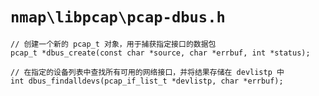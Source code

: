 # `nmap\libpcap\pcap-dbus.h`

```
// 创建一个新的 pcap_t 对象，用于捕获指定接口的数据包
pcap_t *dbus_create(const char *source, char *errbuf, int *status);

// 在指定的设备列表中查找所有可用的网络接口，并将结果存储在 devlistp 中
int dbus_findalldevs(pcap_if_list_t *devlistp, char *errbuf);
```